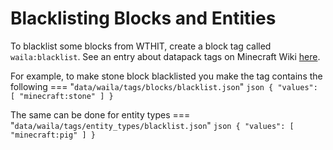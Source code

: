 # Blacklisting Blocks and Entities

To blacklist some blocks from WTHIT, create a block tag called `waila:blacklist`.
See an entry about datapack tags on Minecraft Wiki [here](https://minecraft.fandom.com/wiki/Tag).

For example, to make stone block blacklisted you make the tag contains the following
=== "`data/waila/tags/blocks/blacklist.json`"
    ```json
    {
      "values": [
        "minecraft:stone"
      ]
    }
    ```

The same can be done for entity types
=== "`data/waila/tags/entity_types/blacklist.json`"
    ```json
    {
      "values": [
        "minecraft:pig"
      ]
    }
    ```
